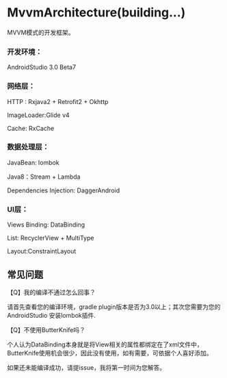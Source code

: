# MvvmArchitecture(building...)

MVVM模式的开发框架。

### 开发环境：

AndroidStudio 3.0 Beta7

### 网络层：

HTTP : Rxjava2 + Retrofit2 + Okhttp

ImageLoader:Glide v4

Cache: RxCache

### 数据处理层：

JavaBean: lombok

Java8：Stream + Lambda

Dependencies Injection: DaggerAndroid

### UI层：

Views Binding: DataBinding

List: RecyclerView + MultiType

Layout:ConstraintLayout

## 常见问题

【Q】我的编译不通过怎么回事？

请首先查看您的编译环境，gradle plugin版本是否为3.0以上；其次您需要为您的AndroidStudio 安装lombok插件.

【Q】不使用ButterKnife吗？

个人认为DataBinding本身就是将View相关的属性都绑定在了xml文件中，ButterKnife使用机会很少，因此没有使用，如有需要，可依据个人喜好添加。


如果还未能编译成功，请提issue，我将第一时间为您解答。
